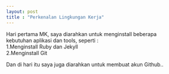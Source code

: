 ```yaml
---
layout: post
title : "Perkenalan Lingkungan Kerja"
---
```




Hari pertama MK, saya diarahkan untuk menginstall beberapa <Br>
kebutuhan aplikasi dan tools, seperti : <br>
1.Menginstall Ruby dan Jekyll <BR>
2.Menginstall Git <br>

Dan di hari itu saya juga diarahkan untuk membuat akun Github.. <BR>
